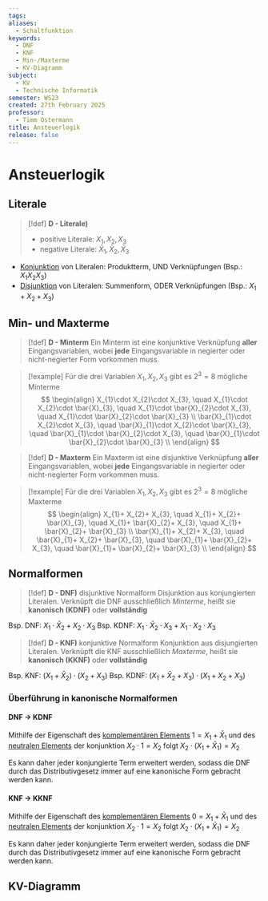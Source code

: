 ```yaml
---
tags: 
aliases:
  - Schaltfunktion
keywords:
  - DNF
  - KNF
  - Min-/Maxterme
  - KV-Diagramm
subject:
  - KV
  - Technische Informatik
semester: WS23
created: 27th February 2025
professor:
  - Timm Ostermann
title: Ansteuerlogik
release: false
---
```


# Ansteuerlogik

## Literale

> [!def] **D - Literale)** 
> - positive Literale: $X_{1}, X_{2}, X_{3}$
> - negative Literale: $\bar{X}_{1}, \bar{X}_{2}, \bar{X}_{3}$

- [Konjunktion](../Mathematik/Logik/Junktor.md#Konjunktion) von Literalen: Produktterm, UND Verknüpfungen (Bsp.: $X_{1}X_{2}X_{3}$)
- [Disjunktion](../Mathematik/Logik/Junktor.md#Disjunktion) von Literalen: Summenform, ODER Verknüpfungen (Bsp.: $X_{1}+X_{2}+X_{3}$)

## Min- und Maxterme

> [!def] **D - Minterm**
>  Ein Minterm ist eine konjunktive Verknüpfung **aller** Eingangsvariablen, wobei **jede** Eingangsvariable in negierter oder nicht-negierter Form vorkommen muss.


 > [!example] Für die drei Variablen $X_{1},X_{2},X_{3}$ gibt es $2^{3}=8$ mögliche Minterme
 > $$
> \begin{align}
> X_{1}\cdot X_{2}\cdot X_{3}, \quad X_{1}\cdot X_{2}\cdot \bar{X}_{3}, \quad X_{1}\cdot \bar{X}_{2}\cdot X_{3}, \quad X_{1}\cdot \bar{X}_{2}\cdot \bar{X}_{3} \\
> \bar{X}_{1}\cdot X_{2}\cdot X_{3}, \quad \bar{X}_{1}\cdot X_{2}\cdot \bar{X}_{3}, \quad \bar{X}_{1}\cdot \bar{X}_{2}\cdot X_{3}, \quad \bar{X}_{1}\cdot \bar{X}_{2}\cdot \bar{X}_{3} \\
\end{align}
> $$

> [!def] **D - Maxterm**
>  Ein Maxterm ist eine disjunktive Verknüpfung **aller** Eingangsvariablen, wobei **jede** Eingangsvariable in negierter oder nicht-negierter Form vorkommen muss.

 > [!example] Für die drei Variablen $X_{1},X_{2},X_{3}$ gibt es $2^{3}=8$ mögliche Maxterme
 > $$
> \begin{align}
> X_{1}+ X_{2}+ X_{3}, \quad X_{1}+ X_{2}+ \bar{X}_{3}, \quad X_{1}+ \bar{X}_{2}+ X_{3}, \quad X_{1}+ \bar{X}_{2}+ \bar{X}_{3} \\
> \bar{X}_{1}+ X_{2}+ X_{3}, \quad \bar{X}_{1}+ X_{2}+ \bar{X}_{3}, \quad \bar{X}_{1}+ \bar{X}_{2}+ X_{3}, \quad \bar{X}_{1}+ \bar{X}_{2}+ \bar{X}_{3} \\
\end{align}
> $$

## Normalformen

> [!def] **D - DNF)** disjunktive Normalform
> Disjunktion aus konjungierten Literalen. Verknüpft die DNF ausschließlich *Minterme*, heißt sie **kanonisch (KDNF)** oder **vollständig**

Bsp. DNF: $X_{1}\cdot \bar{X}_{2} + X_{2}\cdot X_{3}$
Bsp. KDNF: $X_{1}\cdot \bar{X}_{2} \cdot X_{3} + X_{1}\cdot X_{2}\cdot X_{3}$

> [!def] **D - KNF)** konjunktive Normalform 
> Konjunktion aus disjungierten Literalen. Verknüpft die KNF ausschließlich *Maxterme*, heißt sie **kanonisch (KKNF)** oder **vollständig**

Bsp. KNF: $(X_{1} + \bar{X}_{2}) \cdot (X_{2} + X_{3})$
Bsp. KDNF: $(X_{1} + \bar{X}_{2} + X_{3}) \cdot (X_{1}+ X_{2}+ X_{3})$

### Überführung in kanonische Normalformen

#### DNF $\to$ KDNF

Mithilfe der Eigenschaft des [komplementären Elements](../Mathematik/Algebra/Boolesche%20Algebra.md#^BOOL) $1= X_{1} + \bar{X}_{1}$ und des [neutralen Elements](../Mathematik/Algebra/Boolesche%20Algebra.md#^BOOL) der konjunktion $X_{2} \cdot 1 = X_{2}$ folgt $X_{2}\cdot(X_{1}+\bar{X}_{1}) = X_{2}$

Es kann daher jeder konjungierte Term erweitert werden, sodass die DNF durch das Distributivgesetz immer auf eine kanonische Form gebracht werden kann.

#### KNF $\to$ KKNF

Mithilfe der Eigenschaft des [komplementären Elements](../Mathematik/Algebra/Boolesche%20Algebra.md#^BOOL) $0= X_{1} + \bar{X}_{1}$ und des [neutralen Elements](../Mathematik/Algebra/Boolesche%20Algebra.md#^BOOL) der konjunktion $X_{2} \cdot 1 = X_{2}$ folgt $X_{2}\cdot(X_{1}+\bar{X}_{1}) = X_{2}$

Es kann daher jeder konjungierte Term erweitert werden, sodass die DNF durch das Distributivgesetz immer auf eine kanonische Form gebracht werden kann.

## KV-Diagramm